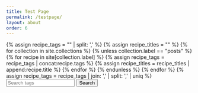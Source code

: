 ```yaml
---
title: Test Page
permalink: /testpage/
layout: about
order: 6
---
```


<html>
  <body>
    <div>
      {% assign recipe_tags = "" | split: ',' %}
      {% assign recipe_titles = "" %}
      {% for collection in site.collections %}
        {% unless collection.label == "posts" %}
            {% for recipe in site[collection.label] %}
              {% assign recipe_tags = recipe_tags | concat:recipe.tags %}
              {% assign recipe_titles = recipe_titles | append:recipe.title %}
            {% endfor %}
        {% endunless %}
      {% endfor %}
      {% assign recipe_tags = recipe_tags | join: ',' | split: ',' | uniq %}
      <input type="text" id="searchInput" placeholder="Search tags">
      <button type="submit" onclick="titleSearch()" id="searchButton">Search</button>
      <p id="paragraph"></p>
      <script>
        function tagSearch() {
          var input, filter, tags, txtValue;
          input = document.getElementById('searchInput');
          paragraph = document.getElementById('paragraph');
          filter = input.value.toLowerCase();
          tags = {{ recipe_tags | jsonify }};
          var recipes = [];
          var results = [];
          fetch("{{ site.url }}{{ site.baseurl }}/_data/recipes.json")
            .then(response => response.json())
            .then(data => {
              var printable = data;
              for (i = 0; i < tags.length; i++) {
                txtValue = tags[i];
                if (txtValue.toLowerCase().indexOf(filter) > -1) {
                  results.push(txtValue);
                }
              }
              if (filter != '') {
                for (i = 0; i < printable.length; i++) {
                  var splitTags = printable[i].tags.split(', ');
                  for (j = 0; j < splitTags.length; j++) {
                    if (results.includes(splitTags[j])) {
                      recipes.push(printable[i].title);
                    }
                  }
                }
                paragraph.innerText = 'Results: ' + results.join(', ') + '\nRecipes Found: ' + recipes.join(', ');
              }
            })
            .catch(error => {
              console.error(`Error fetching recipes: ${error}`);
            });
          }
          function titleSearch() {
          var input, filter, titles, txtValue;
          input = document.getElementById('searchInput');
          paragraph = document.getElementById('paragraph');
          filter = input.value.toLowerCase();
          titles = {{ recipe_titles | jsonify }};
          console.log(titles);
          titleSort = titles.split(', ');
          console.log(titleSort);
          var recipes = [];
          var results = [];
          fetch("{{ site.url }}{{ site.baseurl }}/_data/recipes.json")
            .then(response => response.json())
            .then(data => {
              var printable = data;
              for (i = 0; i < titleSort.length; i++) {
                txtValue = titleSort[i];
                console.log(txtValue);
                if (txtValue.toLowerCase().indexOf(filter) > -1) {
                  results.push(txtValue);
                }
              }
              if (filter != '') {
                for (i = 0; i < printable.length; i++) {
                    if (results.includes(printable[i].title)) {
                      recipes.push(printable[i].title);
                    }
                }
                paragraph.innerText = 'Search: ' + results.join(', ') + '\nRecipes Found: ' + recipes.join(', ');
              }
            })
            .catch(error => {
              console.error(`Error fetching recipes: ${error}`);
            });
          }
      </script>
    </div>
  </body>
</html>
